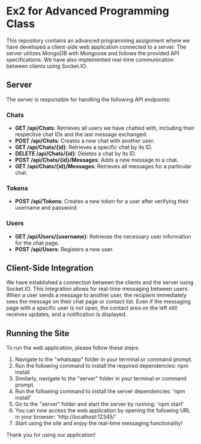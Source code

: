# Ex2 for Advanced Programming Class

This repository contains an advanced programming assignment where we have developed a client-side web application connected to a server. The server utilizes MongoDB with Mongoose and follows the provided API specifications. We have also implemented real-time communication between clients using Socket.IO.

## Server

The server is responsible for handling the following API endpoints:

### Chats

- **GET /api/Chats**: Retrieves all users we have chatted with, including their respective chat IDs and the last message exchanged.
- **POST /api/Chats**: Creates a new chat with another user.
- **GET /api/Chats/{id}**: Retrieves a specific chat by its ID.
- **DELETE /api/Chats/{id}**: Deletes a chat by its ID.
- **POST /api/Chats/{id}/Messages**: Adds a new message to a chat.
- **GET /api/Chats/{id}/Messages**: Retrieves all messages for a particular chat.

### Tokens

- **POST /api/Tokens**: Creates a new token for a user after verifying their username and password.

### Users

- **GET /api/Users/{username}**: Retrieves the necessary user information for the chat page.
- **POST /api/Users**: Registers a new user.

## Client-Side Integration

We have established a connection between the clients and the server using Socket.IO. This integration allows for real-time messaging between users. When a user sends a message to another user, the recipient immediately sees the message on their chat page or contact list. Even if the messaging page with a specific user is not open, the contact area on the left still receives updates, and a notification is displayed.

## Running the Site

To run the web application, please follow these steps:

1. Navigate to the "whatsapp" folder in your terminal or command prompt.
2. Run the following command to install the required dependencies:
npm install
3. Similarly, navigate to the "server" folder in your terminal or command prompt.
4. Run the following command to install the server dependencies:
'npm install'
5. Go to the "server" folder and start the server by running:
'npm start'
6. You can now access the web application by opening the following URL in your browser:
'http://localhost:12345/'
7. Start using the site and enjoy the real-time messaging functionality!

Thank you for using our application!
